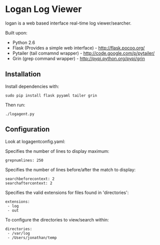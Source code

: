 Logan Log Viewer
================

logan is a web based interface real-time log viewer/searcher.

Built upon:
* Python 2.6 
* Flask (Provides a simple web interface) - http://flask.pocoo.org/
* Pytailer (tail comamnd wrapper) - http://code.google.com/p/pytailer/ 
* Grin (grep command wrapper) - http://pypi.python.org/pypi/grin

Installation
------------

Install dependencies with:

    sudo pip install flask pyyaml tailer grin
    
Then run:

    ./logagent.py

Configuration
-------------

Look at logagentconfig.yaml:

Specifies the number of lines to display maximum:

    grepnumlines: 250
    
Specifies the number of lines before/after the match to display:

    searchbeforecontext: 2
    searchaftercontext: 2

Specifies the valid extensions for files found in 'directories':

    extensions:
     - log
     - out

To configure the directories to view/search within:

    directories:
     - /var/log
     - /Users/jonathan/temp


